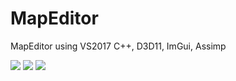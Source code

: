 # MapEditor
MapEditor using VS2017 C++, D3D11, ImGui, Assimp

![](https://github.com/jjuiddong/MapEditor/blob/master/Doc/img1.jpg?raw=true)
![](https://github.com/jjuiddong/MapEditor/blob/master/Doc/img2.jpg?raw=true)
![](https://github.com/jjuiddong/MapEditor/blob/master/Doc/img3.jpg?raw=true)

